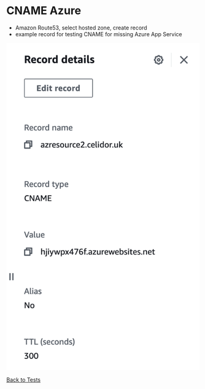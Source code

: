 # CNAME Azure
* Amazon Route53, select hosted zone, create record
* example record for testing CNAME for missing Azure App Service

![Alt text](images/cname-azure.png?raw=true "Example DNS record")

[Back to Tests](..\tests.md)